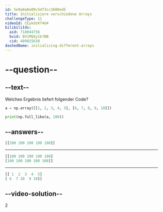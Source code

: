 ```yaml
---
id: 5e9a0a8e09c5df3cc3600ed5
title: Initialisiere verschiedene Arrays
challengeType: 11
videoId: CEykdsKT4U4
bilibiliIds:
  aid: 718044756
  bvid: BV1MQ4y1k7BB
  cid: 409025638
dashedName: initializing-different-arrays
---
```


# --question--

## --text--

Welches Ergebnis liefert folgender Code?

```py
a = np.array([[1, 2, 3, 4, 5], [6, 7, 8, 9, 10]])

print(np.full_like(a, 100))
```

## --answers--

```py
[[100 100 100 100 100]]
```

---

```py
[[100 100 100 100 100]
[100 100 100 100 100]]
```

---

```py
[[ 1  2  3  4  5]
[ 6  7 20  9 10]]
```

## --video-solution--

2

